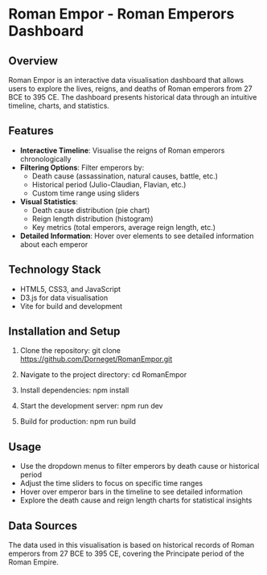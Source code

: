 # Roman Empor - Roman Emperors Dashboard

## Overview
Roman Empor is an interactive data visualisation dashboard that allows users to explore the lives, reigns, and deaths of Roman emperors from 27 BCE to 395 CE. The dashboard presents historical data through an intuitive timeline, charts, and statistics.

## Features
- **Interactive Timeline**: Visualise the reigns of Roman emperors chronologically
- **Filtering Options**: Filter emperors by:
  - Death cause (assassination, natural causes, battle, etc.)
  - Historical period (Julio-Claudian, Flavian, etc.)
  - Custom time range using sliders
- **Visual Statistics**: 
  - Death cause distribution (pie chart)
  - Reign length distribution (histogram)
  - Key metrics (total emperors, average reign length, etc.)
- **Detailed Information**: Hover over elements to see detailed information about each emperor

## Technology Stack
- HTML5, CSS3, and JavaScript
- D3.js for data visualisation
- Vite for build and development

## Installation and Setup
1. Clone the repository:
git clone https://github.com/Dorneget/RomanEmpor.git

2. Navigate to the project directory:
cd RomanEmpor

3. Install dependencies:
npm install

4. Start the development server:
npm run dev

5. Build for production:
npm run build


## Usage
- Use the dropdown menus to filter emperors by death cause or historical period
- Adjust the time sliders to focus on specific time ranges
- Hover over emperor bars in the timeline to see detailed information
- Explore the death cause and reign length charts for statistical insights

## Data Sources
The data used in this visualisation is based on historical records of Roman emperors from 27 BCE to 395 CE, covering the Principate period of the Roman Empire.
